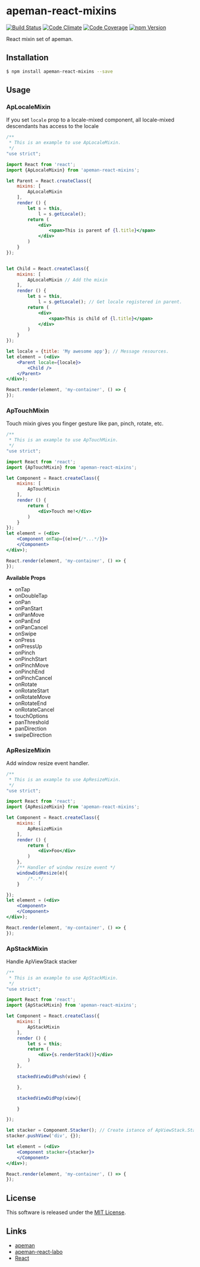 apeman-react-mixins
==========

<!---
This file is generated by ape-tmpl. Do not update manually.
--->

<!-- Badge Start -->
<a name="badges"></a>

[![Build Status][bd_travis_shield_url]][bd_travis_url]
[![Code Climate][bd_codeclimate_shield_url]][bd_codeclimate_url]
[![Code Coverage][bd_codeclimate_coverage_shield_url]][bd_codeclimate_url]
[![npm Version][bd_npm_shield_url]][bd_npm_url]

[bd_repo_url]: https://github.com/apeman-react-labo/apeman-react-mixins
[bd_travis_url]: http://travis-ci.org/apeman-react-labo/apeman-react-mixins
[bd_travis_shield_url]: http://img.shields.io/travis/apeman-react-labo/apeman-react-mixins.svg?style=flat
[bd_license_url]: https://github.com/apeman-react-labo/apeman-react-mixins/blob/master/LICENSE
[bd_codeclimate_url]: http://codeclimate.com/github/apeman-react-labo/apeman-react-mixins
[bd_codeclimate_shield_url]: http://img.shields.io/codeclimate/github/apeman-react-labo/apeman-react-mixins.svg?style=flat
[bd_codeclimate_coverage_shield_url]: http://img.shields.io/codeclimate/coverage/github/apeman-react-labo/apeman-react-mixins.svg?style=flat
[bd_gemnasium_url]: https://gemnasium.com/apeman-react-labo/apeman-react-mixins
[bd_gemnasium_shield_url]: https://gemnasium.com/apeman-react-labo/apeman-react-mixins.svg
[bd_npm_url]: http://www.npmjs.org/package/apeman-react-mixins
[bd_npm_shield_url]: http://img.shields.io/npm/v/apeman-react-mixins.svg?style=flat
[bd_bower_badge_url]: https://img.shields.io/bower/v/apeman-react-mixins.svg?style=flat

<!-- Badge End -->


<!-- Description Start -->
<a name="description"></a>

React mixin set of apeman.

<!-- Description End -->


<!-- Overview Start -->
<a name="overview"></a>



<!-- Overview End -->


<!-- Sections Start -->
<a name="sections"></a>

<!-- Section from "doc/guides/01.Installation.md.hbs" Start -->

<a name="section-doc-guides-01-installation-md"></a>
Installation
-----

```bash
$ npm install apeman-react-mixins --save
```


<!-- Section from "doc/guides/01.Installation.md.hbs" End -->

<!-- Section from "doc/guides/03.Usage.md.hbs" Start -->

<a name="section-doc-guides-03-usage-md"></a>
Usage
---------


### ApLocaleMixin

If you set `locale` prop to a locale-mixed component,
all locale-mixed descendants has access to the locale


```jsx
/**
 * This is an example to use ApLocaleMixin.
 */
"use strict";

import React from 'react';
import {ApLocaleMixin} from 'apeman-react-mixins';

let Parent = React.createClass({
    mixins: [
        ApLocaleMixin
    ],
    render () {
        let s = this,
            l = s.getLocale();
        return (
            <div>
                <span>This is parent of {l.title}</span>
            </div>
        )
    }
});


let Child = React.createClass({
    mixins: [
        ApLocaleMixin // Add the mixin
    ],
    render () {
        let s = this,
            l = s.getLocale(); // Get locale registered in parent.
        return (
            <div>
                <span>This is child of {l.title}</span>
            </div>
        )
    }
});

let locale = {title: 'My awesome app'}; // Message resources.
let element = (<div>
    <Parent locale={locale}>
        <Child />
    </Parent>
</div>);

React.render(element, 'my-container', () => {
});

```

### ApTouchMixin

Touch mixin gives you finger gesture like pan, pinch, rotate, etc.


```jsx
/**
 * This is an example to use ApTouchMixin.
 */
"use strict";

import React from 'react';
import {ApTouchMixin} from 'apeman-react-mixins';

let Component = React.createClass({
    mixins: [
        ApTouchMixin
    ],
    render () {
        return (
            <div>Touch me!</div>
        )
    }
});
let element = (<div>
    <Component onTap={(e)=>{/*...*/}}>
    </Component>
</div>);

React.render(element, 'my-container', () => {
});

```

**Available Props**

+ onTap
+ onDoubleTap
+ onPan
+ onPanStart
+ onPanMove
+ onPanEnd
+ onPanCancel
+ onSwipe
+ onPress
+ onPressUp
+ onPinch
+ onPinchStart
+ onPinchMove
+ onPinchEnd
+ onPinchCancel
+ onRotate
+ onRotateStart
+ onRotateMove
+ onRotateEnd
+ onRotateCancel
+ touchOptions
+ panThreshold
+ panDirection
+ swipeDirection


### ApResizeMixin

Add window resize event handler.

```jsx
/**
 * This is an example to use ApResizeMixin.
 */
"use strict";

import React from 'react';
import {ApResizeMixin} from 'apeman-react-mixins';

let Component = React.createClass({
    mixins: [
        ApResizeMixin
    ],
    render () {
        return (
            <div>Foo</div>
        )
    },
    /** Handler of window resize event */
    windowDidResize(e){
        /*..*/
    }

});
let element = (<div>
    <Component>
    </Component>
</div>);

React.render(element, 'my-container', () => {
});

```

### ApStackMixin

Handle ApViewStack stacker

```jsx
/**
 * This is an example to use ApStackMixin.
 */
"use strict";

import React from 'react';
import {ApStackMixin} from 'apeman-react-mixins';

let Component = React.createClass({
    mixins: [
        ApStackMixin
    ],
    render () {
        let s = this;
        return (
            <div>{s.renderStack()}</div>
        )
    },

    stackedViewDidPush(view) {

    },

    stackedViewDidPop(view){

    }

});

let stacker = Component.Stacker(); // Create istance of ApViewStack.Stacker
stacker.pushView('div', {});

let element = (<div>
    <Component stacker={stacker}>
    </Component>
</div>);

React.render(element, 'my-container', () => {
});

```

<!-- Section from "doc/guides/03.Usage.md.hbs" End -->


<!-- Sections Start -->


<!-- LICENSE Start -->
<a name="license"></a>

License
-------
This software is released under the [MIT License](https://github.com/apeman-react-labo/apeman-react-mixins/blob/master/LICENSE).

<!-- LICENSE End -->


<!-- Links Start -->
<a name="links"></a>

Links
------

+ [apeman](https://github.com/apeman-labo/apeman)
+ [apeman-react-labo](https://github.com/apeman-react-labo)
+ [React](https://facebook.github.io/react/)

<!-- Links End -->
